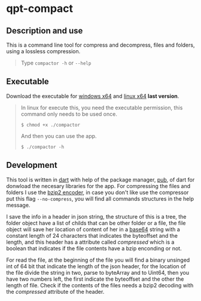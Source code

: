 # qpt-compact

## Description and use
This is a command line tool for compress and decompress, files and folders, using a lossless compression.
> Type `compactor -h` or `--help`

## Executable
Download the executable for [windows x64](https://github.com/Guillex387/qpt-compact/releases/download/1.1.0/compactor-win-v1.1.0-x64.zip) and [linux x64](https://github.com/Guillex387/qpt-compact/releases/download/1.1.0/compactor-linux-v1.1.0-x64.zip) **last version**.
> In linux for execute this, you need the executable permission, this command only needs to be used once.
>
> `$ chmod +x ./compactor`
>
> And then you can use the app.
>
> `$ ./compactor -h`

## Development
This tool is written in [dart](https://dart.dev) with help of the package manager, [pub](https://pub.dev), of dart for donwload the necesary libraries for the app.
For compressing the files and folders I use the [bzip2 encoder](https://en.wikipedia.org/wiki/Bzip2), in case you don't like use the compressor put this flag `--no-compress`, you will find all commands structures in the help message.

I save the info in a header in json string, the structure of this is a tree, the folder object have a list of childs that can be other folder or a file, the file object will save her location of content of her in a [base64](https://en.wikipedia.org/wiki/Base64) string with a constant length of 24 characters that indicates the byteoffset and the length, and this header has a attribute called *compressed* which is a boolean that indicates if the file contents have a bzip enconding or not.

For read the file, at the beginning of the file you will find a binary unsinged int of 64 bit that indicate the length of the json header, for the location of the file divide the string in two, parse to byteArray and to Uint64, then you have two numbers left, the first indicate the byteoffset and the other the length of file. Check if the contents of the files needs a bzip2 decoding with the *compressed* attribute of the header.
